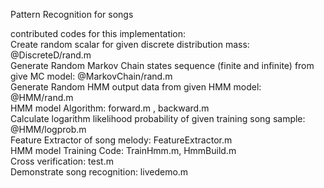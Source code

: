 Pattern Recognition for songs
                                        

contributed codes for this implementation:                    
Create random scalar for given discrete distribution mass:   @DiscreteD/rand.m                      
Generate Random Markov Chain states sequence (finite and infinite) from give MC model:  @MarkovChain/rand.m                          
Generate Random HMM output data from given HMM model:  @HMM/rand.m                 
HMM model Algorithm: forward.m , backward.m               
Calculate logarithm likelihood probability of given training song sample: @HMM/logprob.m               
Feature Extractor of song melody: FeatureExtractor.m                         
HMM model Training Code: TrainHmm.m, HmmBuild.m                  
Cross verification: test.m                              
Demonstrate song recognition: livedemo.m                               
